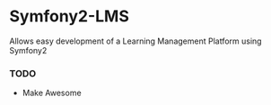 Symfony2-LMS
============

Allows easy development of a Learning Management Platform using Symfony2

### TODO

* Make Awesome
